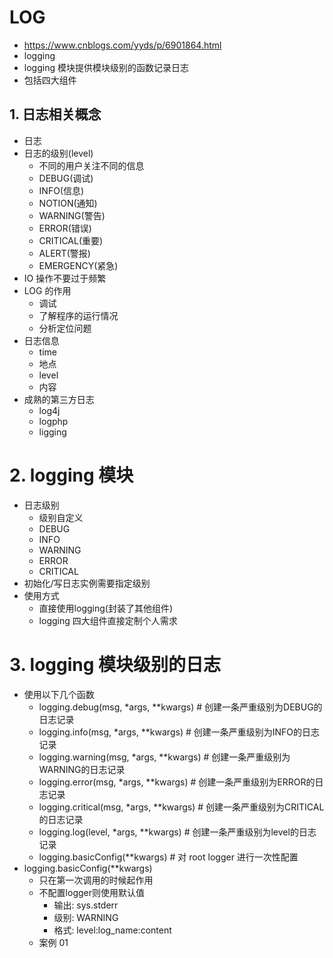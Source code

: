 # LOG
- https://www.cnblogs.com/yyds/p/6901864.html
- logging
- logging 模块提供模块级别的函数记录日志
- 包括四大组件

## 1. 日志相关概念
- 日志
- 日志的级别(level)
    - 不同的用户关注不同的信息
    - DEBUG(调试)
    - INFO(信息)
    - NOTION(通知)
    - WARNING(警告)
    - ERROR(错误)
    - CRITICAL(重要)
    - ALERT(警报)
    - EMERGENCY(紧急)
- IO 操作不要过于频繁
- LOG 的作用
    - 调试
    - 了解程序的运行情况
    - 分析定位问题
- 日志信息
    - time
    - 地点
    - level
    - 内容
- 成熟的第三方日志
    - log4j
    - logphp
    - ligging
    
# 2. logging 模块
- 日志级别
    - 级别自定义
    - DEBUG
    - INFO
    - WARNING
    - ERROR
    - CRITICAL
- 初始化/写日志实例需要指定级别
- 使用方式
    - 直接使用logging(封装了其他组件)
    - logging 四大组件直接定制个人需求
    
# 3. logging 模块级别的日志
- 使用以下几个函数
    - logging.debug(msg, *args, **kwargs)    # 创建一条严重级别为DEBUG的日志记录
    - logging.info(msg, *args, **kwargs)     # 创建一条严重级别为INFO的日志记录
    - logging.warning(msg, *args, **kwargs)  # 创建一条严重级别为WARNING的日志记录
    - logging.error(msg, *args, **kwargs)    # 创建一条严重级别为ERROR的日志记录
    - logging.critical(msg, *args, **kwargs) # 创建一条严重级别为CRITICAL的日志记录
    - logging.log(level, *args, **kwargs)    # 创建一条严重级别为level的日志记录
    - logging.basicConfig(**kwargs)          # 对 root logger 进行一次性配置
- logging.basicConfig(**kwargs)
    - 只在第一次调用的时候起作用
    - 不配置logger则使用默认值
        - 输出: sys.stderr
        - 级别: WARNING
        - 格式: level:log_name:content
    - 案例 01 